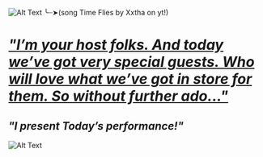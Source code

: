 ![Alt Text](https://i.pinimg.com/736x/45/f5/80/45f5809596eee6886125ad78e131fc4e.jpg)
╰┈➤(song Time Flies by Xxtha on yt!)


# [_*"I’m your host folks. And today we’ve got very special guests. Who will love what we’ve got in store for them. So without further ado..."*_](https://www.youtube.com/watch?v=ApDhQlVNA-A&list=RDApDhQlVNA-A&start_radio=1)
##                                                 _*"I present Today’s performance!"*_


![Alt Text](https://i.pinimg.com/736x/26/ec/9b/26ec9b809148edc1cf88b5a169c81277.jpg)



